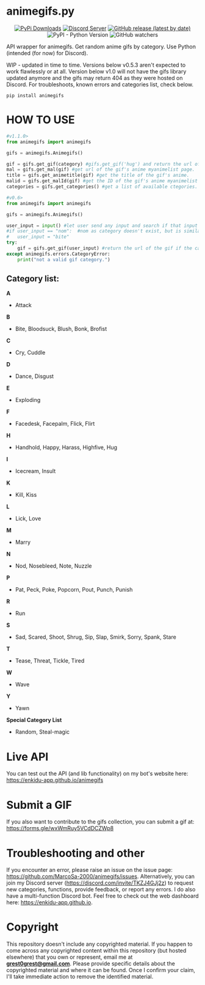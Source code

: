 # animegifs.py
<p align="center">
    <a href="https://pypi.org/project/animegifs/">
    <img src="https://img.shields.io/pypi/dm/animegifs?logo=PyPI&style=for-the-badge" alt="PyPi Downloads"/></a>
    <a href="https://discord.gg/TKZJ4GJj2z">
    <img src="https://img.shields.io/discord/856005478789677096?logo=Discord&style=for-the-badge" alt="Discord Server"/></a>
    <a href="https://pypi.org/project/animegifs/">
    <img alt="GitHub release (latest by date)" src="https://img.shields.io/github/v/release/MarcoSa-2000/animegifs?style=for-the-badge"></a>
    <img alt="PyPI - Python Version" src="https://img.shields.io/pypi/pyversions/animegifs?logo=Python&logoColor=%23FFFF00&style=for-the-badge">
    <img alt="GitHub watchers" src="https://img.shields.io/github/watchers/MarcoSa-2000/animegifs?style=social">
</p>

API wrapper for animegifs. Get random anime gifs by category. Use Python (intended (for now) for Discord).

WIP - updated in time to time. Versions below v0.5.3 aren't expected to work flawlessly or at all. 
Version below v1.0 will not have the gifs library updated anymore and the gifs may return 404 as they were hosted on Discord.
For troubleshoots, known errors and categories list, check below.

`pip install animegifs`

# HOW TO USE
```py
#v1.1.0>
from animegifs import animegifs

gifs = animegifs.Animegifs()

gif = gifs.get_gif(category) #gifs.get_gif('hug') and return the url of the gif.
mal = gifs.get_mal(gif) #get url of the gif's anime myanimelist page.
title = gifs.get_animetitle(gif) #get the title of the gif's anime.
malid = gifs.get_malId(gif) #get the ID of the gif's anime myanimelist page.
categories = gifs.get_categories() #get a list of available ctegories.
```

```py
#v0.6>
from animegifs import animegifs

gifs = animegifs.Animegifs()

user_input = input() #let user send any input and search if that input matches a category.
#if user_input == "nom":  #nom as category doesn't exist, but is similar to bite (as example)
#   user_input = "bite"
try:
    gif = gifs.get_gif(user_input) #return the url of the gif if the category exists.
except animegifs.errors.CategoryError:
    print("not a valid gif category.")
```

## Category list:

**A**
* Attack

**B**
* Bite, Bloodsuck, Blush, Bonk, Brofist

**C**
* Cry, Cuddle

**D**
* Dance, Disgust

**E**
* Exploding

**F**
* Facedesk, Facepalm, Flick, Flirt

**H**
* Handhold, Happy, Harass, Highfive, Hug

**I**
* Icecream, Insult

**K**
* Kill, Kiss

**L**
* Lick, Love

**M**
* Marry

**N**
* Nod, Nosebleed, Note, Nuzzle

**P**
* Pat, Peck, Poke, Popcorn, Pout, Punch, Punish

**R**
* Run

**S**
* Sad, Scared, Shoot, Shrug, Sip, Slap, Smirk, Sorry, Spank, Stare

**T**
* Tease, Threat, Tickle, Tired

**W**
* Wave

**Y**
* Yawn

**Special Category List**

* Random, Steal-magic

# Live API

You can test out the API (and lib functionality) on my bot's website here: https://enkidu-app.github.io/animegifs

# Submit a GIF

If you also want to contribute to the gifs collection, you can submit a gif at: https://forms.gle/wxWmRuy5VCdDCZWp8

# Troubleshooting and other

If you encounter an error, please raise an issue on the issue page: https://github.com/MarcoSa-2000/animegifs/issues. 
Alternatively, you can join my Discord server (https://discord.com/invite/TKZJ4GJj2z) to request new categories, functions, provide feedback, or report any errors. 
I do also have a multi-function Discord bot. Feel free to check out the web dashboard here: https://enkidu-app.github.io.

# Copyright

This repository doesn't include any copyrighted material. 
If you happen to come across any copyrighted content within this repository (but hosted elsewhere) that you own or represent, email me at **grest0grest@gmail.com**. 
Please provide specific details about the copyrighted material and where it can be found.
Once I confirm your claim, I'll take immediate action to remove the identified material.